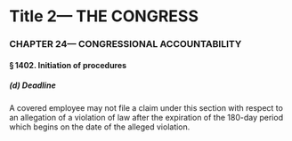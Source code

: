
# Title 2— THE CONGRESS
### CHAPTER 24— CONGRESSIONAL ACCOUNTABILITY
#### § 1402. Initiation of procedures
##### (d) Deadline

A covered employee may not file a claim under this section with respect to an allegation of a violation of law after the expiration of the 180-day period which begins on the date of the alleged violation.
